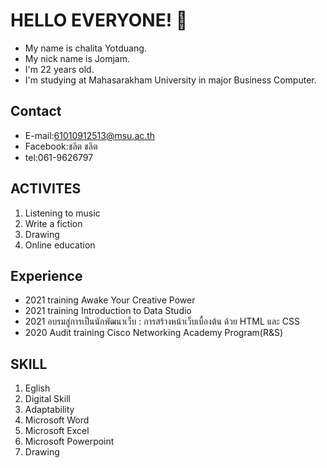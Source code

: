 # HELLO EVERYONE! 👋
* My name is chalita Yotduang.
* My nick name is Jomjam.
* I'm 22 years old.
* I'm studying at Mahasarakham University in major Business Computer.
 
## Contact
- E-mail:61010912513@msu.ac.th
- Facebook:ชลิต ชลิต
- tel:061-9626797

## ACTIVITES
1. Listening to music
2. Write a fiction
3. Drawing
4. Online education

## Experience
- 2021 training Awake Your Creative Power
- 2021 training Introduction to Data Studio
- 2021 อบรมสู่การเป็นนักพัฒนาเว็บ : การสร้างหน้าเว็บเบื้องต้น ด้วย HTML และ CSS
- 2020 Audit training Cisco Networking Academy Program(R&S)

## SKILL
1. Eglish
2. Digital Skill
3. Adaptability
4. Microsoft Word
5. Microsoft Excel
6. Microsoft Powerpoint
7. Drawing


<!--
**chalit252828jgh/chalit252828jgh** is a ✨ _special_ ✨ repository because its `README.md` (this file) appears on your GitHub profile.

Here are some ideas to get you started:

- 🔭 I’m currently working on ...
- 🌱 I’m currently learning ...
- 👯 I’m looking to collaborate on ...
- 🤔 I’m looking for help with ...
- 💬 Ask me about ...
- 📫 How to reach me: ...
- 😄 Pronouns: ...
- ⚡ Fun fact: ...
-->
